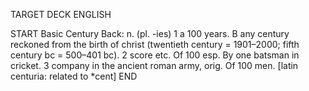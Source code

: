 TARGET DECK
ENGLISH

START
Basic
Century
Back: n. (pl. -ies) 1 a 100 years. B any century reckoned from the birth of christ (twentieth century = 1901–2000; fifth century bc = 500–401 bc). 2 score etc. Of 100 esp. By one batsman in cricket. 3 company in the ancient roman army, orig. Of 100 men. [latin centuria: related to *cent]
END
